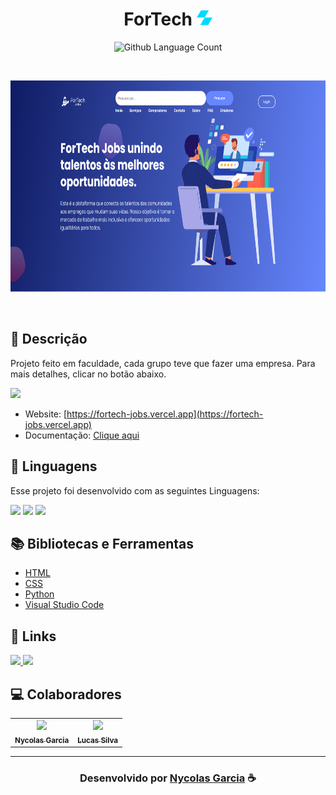 <h1 align="center">
  ForTech <img width="25px" src="https://raw.githubusercontent.com/eoLucasS/portfolio/main/assets/img/icon.svg"/>
</h1>

 <p align="center">
  <img alt="Github Language Count" src="https://img.shields.io/github/languages/count/EvanderInacio/Portfolio?color=00FFFB">
</p>

<br>

<p align="center">
  <img src="assets\src\images/preview.png" width="650" height="338">
</p>

<br>

## 📝 Descrição 

Projeto feito em faculdade, cada grupo teve que fazer uma empresa. Para mais detalhes, clicar no botão abaixo.
 
<a href="https://drive.google.com/file/d/1vTPbVhIGbE3b7sOLe5hRzvFsylipH6u4/view?usp=sharing" target="_blank"><img src="https://img.shields.io/badge/Google_Cloud-4285F4?style=for-the-badge&logo=google-cloud&logoColor=white" target="_blank"></a>

- Website: [https://fortech-jobs.vercel.app](https://fortech-jobs.vercel.app)
- Documentação: <a href="https://docs.google.com/document/d/19B4J3XR61bs7SQPU2C9DYHOEXzRq0tSIc4N-eQnkERM/edit?usp=sharing" target="_blank"> Clique aqui </a>  

## 🚀 Linguagens

Esse projeto foi desenvolvido com as seguintes Linguagens:

  <a href="https://github.com/eoLucasS" target="_blank"><img src="https://img.shields.io/badge/JavaScript-323330?style=for-the-badge&logo=javascript&logoColor=F7DF1E" target="_blank"></a>
  <a href="https://github.com/eoLucasS" target="_blank"><img src="https://img.shields.io/badge/HTML-239120?style=for-the-badge&logo=html5&logoColor=white" target="_blank"></a>
  <a href="https://github.com/eoLucasS" target="_blank"><img src="https://img.shields.io/badge/CSS-239120?&style=for-the-badge&logo=css3&logoColor=white" target="_blank"></a>

## 📚 Bibliotecas e Ferramentas

- [HTML](https://developer.mozilla.org/en-US/docs/Web/HTML)
- [CSS](https://developer.mozilla.org/en-US/docs/Web/CSS)
- [Python](https://www.python.org/)
- [Visual Studio Code](https://code.visualstudio.com/)


## 🔗 Links

<p align="left">

 <a href="https://www.linkedin.com/in/NycolasAGRGarcia/" alt="Linkedin">
  <img src="https://img.shields.io/badge/-Linkedin-000?style=for-the-badge&logo=Linkedin&logoColor=0A66C2&link=https://www.linkedin.com/in/evander-inacio"/> 
 </a>

 <a href="https://github.com/NycolasGarcia" alt="Portfolio">
  <img src="https://img.shields.io/badge/my_portfolio-000?style=for-the-badge&logo=ko-fi&logoColor=FFF&link=https://i.pinimg.com/originals/c3/a2/5d/c3a25dd8c9c80a6b0373bd56b1c77f6a.jpg"/>
 </a>

 </p>
 
## 💻 Colaboradores<br>
<table>
  <tr>
    <td align="center">
      <a href="https://www.linkedin.com/in/nycolasagrgarcia/">
        <img src="https://media.licdn.com/dms/image/C4E03AQHp2s4N73dbEA/profile-displayphoto-shrink_800_800/0/1658261108787?e=1725494400&v=beta&t=bY2v_s927nkomKEakSU8sGp6wDB0Wq94gBu9eHG-7Vw" width="100px;" /><br>
        <sub>
          <b>Nycolas Garcia</b>
        </sub>
      </a>
      <td align="center">
      <a href="https://www.linkedin.com/in/lucaslopesdasilva/">
        <img src="https://avatars.githubusercontent.com/u/119815116?v=4" width="100px;" /><br>
        <sub>
          <b>Lucas Silva</b>
        </sub>
      </a>
    </td>
  </tr>
</table>

-----

<h3 align="center"> Desenvolvido por <a href="https://www.linkedin.com/in/NycolasAGRGarcia/">Nycolas Garcia</a> ☕</h3>
